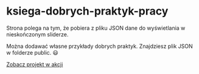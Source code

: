 # ksiega-dobrych-praktyk-pracy
Strona polega na tym, że pobiera z pliku JSON dane do wyświetlania w nieskończonym sliderze.

Można dodawać własne przykłady dobrych praktyk. Znajdziesz plik JSON w folderze public. 😃

[Zobacz projekt w akcji](https://goodideagiver.github.io/ksiega-dobrych-praktyk-pracy/)
